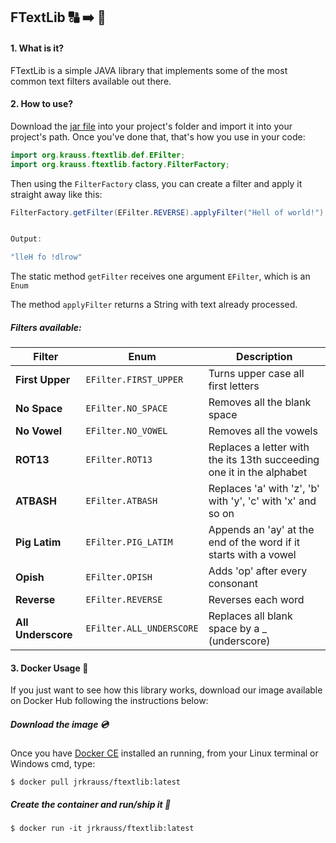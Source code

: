 ## FTextLib :capital_abcd: :arrow_right: :symbols:

#### 1. What is it?

FTextLib is a simple JAVA library that implements some of the most common text filters available out there. 

#### 2. How to use?

Download the [jar file](lib/) into your project's folder and import it into your project's path.
Once you've done that, that's how you use in your code:

```java
import org.krauss.ftextlib.def.EFilter;
import org.krauss.ftextlib.factory.FilterFactory;
```

Then using the `FilterFactory` class, you can create a filter and apply it straight away like this:

```java
FilterFactory.getFilter(EFilter.REVERSE).applyFilter("Hell of world!");


Output:

"lleH fo !dlrow" 
```

The static method `getFilter` receives one argument `EFilter`, which is an `Enum` 

The method `applyFilter` returns a String with text already processed.


##### Filters available:

| Filter | Enum | Description |
| ------ | ---- | ----------- |
| **First Upper** | `EFilter.FIRST_UPPER` | Turns upper case all first letters |
| **No Space** | `EFilter.NO_SPACE` | Removes all the blank space |
| **No Vowel** | `EFilter.NO_VOWEL` | Removes all the vowels |
| **ROT13** | `EFilter.ROT13` | Replaces a letter with the its 13th succeeding one it in the alphabet |
| **ATBASH** | `EFilter.ATBASH` | Replaces 'a' with 'z', 'b' with 'y', 'c' with 'x' and so on |
| **Pig Latim** | `EFilter.PIG_LATIM` | Appends an 'ay' at the end of the word if it starts with a vowel |
| **Opish** | `EFilter.OPISH` | Adds 'op' after every consonant |
| **Reverse** | `EFilter.REVERSE` | Reverses each word |
| **All Underscore** | `EFilter.ALL_UNDERSCORE` | Replaces all blank space by a _ (underscore) |
 
#### 3. Docker Usage :whale:

If you just want to see how this library works, download our image available on Docker Hub following the instructions below:

##### Download the image :cd:

Once you have [Docker CE](https://docs.docker.com/) installed an running, from your Linux terminal or Windows cmd, type:  

```shell
$ docker pull jrkrauss/ftextlib:latest
```

##### Create the container and run/ship it :ship:

```shell
$ docker run -it jrkrauss/ftextlib:latest
```
 
 
